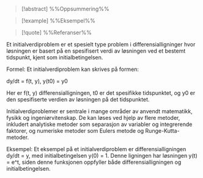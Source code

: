
> [!abstract] %%Oppsummering%%
> 

> [!example] %%Eksempel%%
> 

> [!quote] %%Referanser%%
>


Et initialverdiproblem er et spesielt type problem i differensialligninger hvor løsningen er basert på en spesifisert verdi av løsningen ved et bestemt tidspunkt, kjent som initialbetingelsen.

Formel: Et initialverdiproblem kan skrives på formen:

dy/dt = f(t, y),   y(t0) = y0

Her er f(t, y) differensialligningen, t0 er det spesifikke tidspunktet, og y0 er den spesifiserte verdien av løsningen på det tidspunktet.

Initialverdiproblemer er sentrale i mange områder av anvendt matematikk, fysikk og ingeniørvitenskap. De kan løses ved hjelp av flere metoder, inkludert analytiske metoder som separasjon av variabler og integrerende faktorer, og numeriske metoder som Eulers metode og Runge-Kutta-metoder.

Eksempel: Et eksempel på et initialverdiproblem er differensialligningen dy/dt = y, med initialbetingelsen y(0) = 1. Denne ligningen har løsningen y(t) = e^t, siden denne funksjonen oppfyller både differensialligningen og initialbetingelsen.
